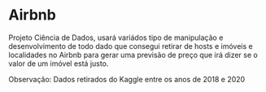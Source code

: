 # Airbnb
 Projeto Ciência de Dados, usará variádos tipo de manipulação e desenvolvimento de todo dado que consegui retirar de hosts e imóveis e localidades no Airbnb para gerar uma previsão de preço que irá dizer se o valor de um imóvel está justo.

 Observação: Dados retirados do Kaggle entre os anos de 2018 e 2020
